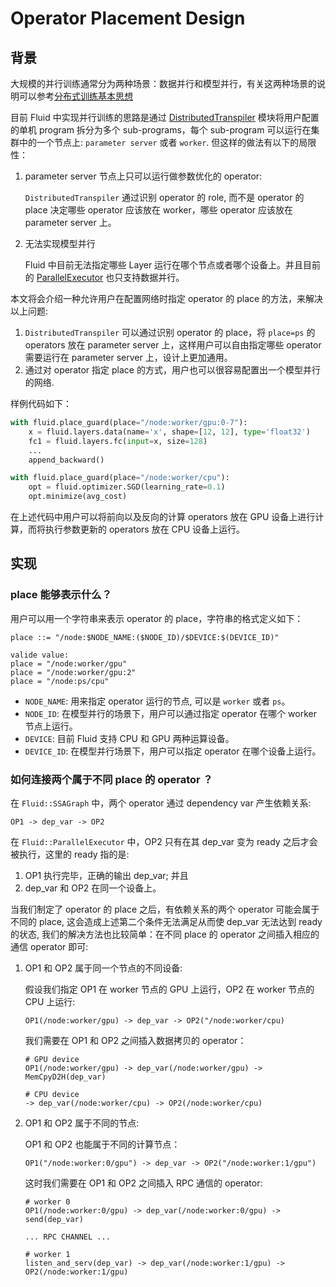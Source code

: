 # Operator Placement Design

## 背景

大规模的并行训练通常分为两种场景：数据并行和模型并行，有关这两种场景的说明可以参考[分布式训练基本思想](http://paddlepaddle.org/documentation/docs/zh/0.15.0/user_guides/howto/training/cluster_howto.html#id1)

目前 Fluid 中实现并行训练的思路是通过 [DistributedTranspiler](./parameter_server.md#distributed-transpiler) 模块将用户配置的单机 program 拆分为多个 sub-programs，每个
sub-program 可以运行在集群中的一个节点上: `parameter server` 或者 `worker`. 但这样的做法有以下的局限性：
1. parameter server 节点上只可以运行做参数优化的 operator:

    `DistributedTranspiler` 通过识别 operator 的 role, 而不是 operator 的 place 决定哪些 operator 应该放在 worker，哪些 operator 应该放在 parameter server 上。

1. 无法实现模型并行

    Fluid 中目前无法指定哪些 Layer 运行在哪个节点或者哪个设备上。并且目前的 [ParallelExecutor](../concept/parallel_executor.md) 也只支持数据并行。

本文将会介绍一种允许用户在配置网络时指定 operator 的 place 的方法，来解决以上问题:
1. `DistributedTranspiler` 可以通过识别 operator 的 place，将 `place=ps` 的 operators 放在 parameter server 上，这样用户可以自由指定哪些 operator 需要运行在 parameter server 上，设计上更加通用。
1. 通过对 operator 指定 place 的方式，用户也可以很容易配置出一个模型并行的网络.

样例代码如下：

``` python
with fluid.place_guard(place="/node:worker/gpu:0-7"):
    x = fluid.layers.data(name='x', shape=[12, 12], type='float32')
    fc1 = fluid.layers.fc(input=x, size=128)
    ...
    append_backward()

with fluid.place_guard(place="/node:worker/cpu"):
    opt = fluid.optimizer.SGD(learning_rate=0.1)
    opt.minimize(avg_cost)

```

在上述代码中用户可以将前向以及反向的计算 operators 放在 GPU 设备上进行计算，而将执行参数更新的 operators 放在 CPU 设备上运行。

## 实现

### place 能够表示什么？

用户可以用一个字符串来表示 operator 的 place，字符串的格式定义如下：
``` text
place ::= "/node:$NODE_NAME:($NODE_ID)/$DEVICE:$(DEVICE_ID)"

valide value:
place = "/node:worker/gpu"
place = "/node:worker/gpu:2"
place = "/node:ps/cpu"
```
- `NODE_NAME`: 用来指定 operator 运行的节点, 可以是 `worker` 或者 `ps`。
- `NODE_ID`: 在模型并行的场景下，用户可以通过指定 operator 在哪个 worker 节点上运行。
- `DEVICE`: 目前 Fluid 支持 CPU 和 GPU 两种运算设备。
- `DEVICE_ID`: 在模型并行场景下，用户可以指定 operator 在哪个设备上运行。

### 如何连接两个属于不同 place 的 operator ？

在 `Fluid::SSAGraph` 中，两个 operator 通过 dependency var 产生依赖关系:
```text
OP1 -> dep_var -> OP2
```
在 `Fluid::ParallelExecutor` 中，OP2 只有在其 dep_var 变为 ready 之后才会被执行，这里的 ready 指的是:

1. OP1 执行完毕，正确的输出 dep_var; 并且
1. dep_var 和 OP2 在同一个设备上。  

当我们制定了 operator 的 place 之后，有依赖关系的两个 operator 可能会属于不同的 place, 这会造成上述第二个条件无法满足从而使 dep_var 无法达到 ready 的状态, 我们的解决方法也比较简单：在不同 place 的 operator 之间插入相应的通信 operator 即可:

1. OP1 和 OP2 属于同一个节点的不同设备:

    假设我们指定 OP1 在 worker 节点的 GPU 上运行，OP2 在 worker 节点的 CPU 上运行:
    ``` text
    OP1(/node:worker/gpu) -> dep_var -> OP2("/node:worker/cpu)
    ```
    我们需要在 OP1 和 OP2 之间插入数据拷贝的 operator：

    ``` text
    # GPU device
    OP1(/node:worker/gpu) -> dep_var(/node:worker/gpu) -> MemCpyD2H(dep_var)

    # CPU device
    -> dep_var(/node:worker/cpu) -> OP2(/node:worker/cpu)
    ```
1. OP1 和 OP2 属于不同的节点:

    OP1 和 OP2 也能属于不同的计算节点：
    ``` text
    OP1("/node:worker:0/gpu") -> dep_var -> OP2("/node:worker:1/gpu")
    ```
    这时我们需要在 OP1 和 OP2 之间插入 RPC 通信的 operator:
    ``` text
    # worker 0
    OP1(/node:worker:0/gpu) -> dep_var(/node:worker:0/gpu) -> send(dep_var)

    ... RPC CHANNEL ...

    # worker 1 
    listen_and_serv(dep_var) -> dep_var(/node:worker:1/gpu) -> OP2(/node:worker:1/gpu)
    ```
